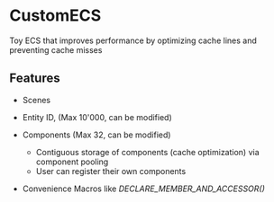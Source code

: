 # CustomECS
Toy ECS that improves performance by optimizing cache lines and preventing cache misses

## Features
- Scenes
- Entity ID, (Max 10'000, can be modified)
- Components (Max 32, can be modified)
  - Contiguous storage of components (cache optimization) via component pooling
  - User can register their own components
 
- Convenience Macros like *DECLARE_MEMBER_AND_ACCESSOR()*
